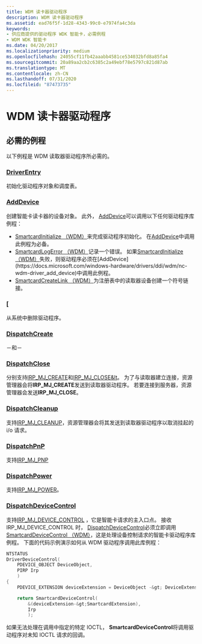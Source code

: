```yaml
---
title: WDM 读卡器驱动程序
description: WDM 读卡器驱动程序
ms.assetid: ead76f5f-1d28-4343-99c0-e7974fa4c3da
keywords:
- 供应商提供的驱动程序 WDK 智能卡，必需例程
- WDM WDK 智能卡
ms.date: 04/20/2017
ms.localizationpriority: medium
ms.openlocfilehash: 24055cf11fb42aaabb4581ce534032bfd8a85fa4
ms.sourcegitcommit: 20a89aa2cb2c6385c2a49ebf78e5797c821d87ab
ms.translationtype: MT
ms.contentlocale: zh-CN
ms.lasthandoff: 07/31/2020
ms.locfileid: "87473735"
---
```

# <a name="wdm-reader-driver"></a>WDM 读卡器驱动程序

## <a name="required-routines"></a>必需的例程

以下例程是 WDM 读取器驱动程序所必需的。

### <a name="driverentry"></a>[DriverEntry](https://docs.microsoft.com/windows-hardware/drivers/ddi/wdm/nc-wdm-driver_initialize)

初始化驱动程序对象和调度表。

### <a name="adddevice"></a>[AddDevice](https://docs.microsoft.com/windows-hardware/drivers/ddi/wdm/nc-wdm-driver_add_device)

创建智能卡读卡器的设备对象。 此外， [AddDevice](https://docs.microsoft.com/windows-hardware/drivers/ddi/wdm/nc-wdm-driver_add_device)可以调用以下任何驱动程序库例程：

- [SmartcardInitialize （WDM）](https://docs.microsoft.com/previous-versions/ff548944(v=vs.85))来完成驱动程序初始化。 在[AddDevice](https://docs.microsoft.com/windows-hardware/drivers/ddi/wdm/nc-wdm-driver_add_device)中调用此例程为必备。
- [SmartcardLogError （WDM）](https://docs.microsoft.com/previous-versions/ff548947(v=vs.85))记录一个错误。 如果[SmartcardInitialize （WDM）](https://docs.microsoft.com/previous-versions/ff548944(v=vs.85))失败，则驱动程序必须在[AddDevice](https://docs.microsoft.com/windows-hardware/drivers/ddi/wdm/nc-wdm-driver_add_device)中调用此例程。
- [SmartcardCreateLink （WDM）](https://docs.microsoft.com/previous-versions/ff548935(v=vs.85))为注册表中的读取器设备创建一个符号链接。

### <a name="unload"></a>[[](https://docs.microsoft.com/windows-hardware/drivers/ddi/wdm/nc-wdm-driver_unload)

从系统中删除驱动程序。

### <a name="dispatchcreate"></a>[DispatchCreate](https://docs.microsoft.com/windows-hardware/drivers/ddi/wdm/nc-wdm-driver_dispatch)

－和－

### <a name="dispatchclose"></a>[DispatchClose](https://docs.microsoft.com/windows-hardware/drivers/ddi/wdm/nc-wdm-driver_dispatch)

分别支持[IRP_MJ_CREATE](https://docs.microsoft.com/windows-hardware/drivers/kernel/irp-mj-create)和[IRP_MJ_CLOSE&lt](https://docs.microsoft.com/windows-hardware/drivers/kernel/irp-mj-close)。 为了与读取器建立连接，资源管理器会将**IRP_MJ_CREATE**发送到读取器驱动程序。 若要连接到服务器，资源管理器会发送**IRP_MJ_CLOSE**。

### <a name="dispatchcleanup"></a>[DispatchCleanup](https://docs.microsoft.com/windows-hardware/drivers/ddi/wdm/nc-wdm-driver_dispatch)

支持[IRP_MJ_CLEANUP](https://docs.microsoft.com/windows-hardware/drivers/kernel/irp-mj-cleanup)，资源管理器会将其发送到读取器驱动程序以取消挂起的 i/o 请求。

### <a name="dispatchpnp"></a>[DispatchPnP](https://docs.microsoft.com/windows-hardware/drivers/ddi/wdm/nc-wdm-driver_dispatch)

支持[IRP_MJ_PNP](https://docs.microsoft.com/windows-hardware/drivers/kernel/irp-mj-pnp)

### <a name="dispatchpower"></a>[DispatchPower](https://docs.microsoft.com/windows-hardware/drivers/ddi/wdm/nc-wdm-driver_dispatch)

支持[IRP_MJ_POWER](https://docs.microsoft.com/windows-hardware/drivers/kernel/irp-mj-power)。

### <a name="dispatchdevicecontrol"></a>[DispatchDeviceControl](https://docs.microsoft.com/windows-hardware/drivers/ddi/wdm/nc-wdm-driver_dispatch)

支持[IRP_MJ_DEVICE_CONTROL](https://docs.microsoft.com/windows-hardware/drivers/kernel/irp-mj-device-control) ，它是智能卡请求的主入口点。 接收 IRP_MJ_DEVICE_CONTROL 时， [DispatchDeviceControl](https://docs.microsoft.com/windows-hardware/drivers/ddi/wdm/nc-wdm-driver_dispatch)必须立即调用[SmartcardDeviceControl （WDM）](https://docs.microsoft.com/previous-versions/ff548939(v=vs.85))，这是处理设备控制请求的智能卡驱动程序库例程。 下面的代码示例演示如何从 WDM 驱动程序调用此库例程：

```cpp
NTSTATUS
DriverDeviceControl(
    PDEVICE_OBJECT DeviceObject,
    PIRP Irp
    )
{
    PDEVICE_EXTENSION deviceExtension = DeviceObject -&gt; DeviceExtension;

    return SmartcardDeviceControl(
        &(deviceExtension-&gt;SmartcardExtension),
        Irp
        );
```

如果无法处理在调用中指定的特定 IOCTL， **SmartcardDeviceControl**将调用驱动程序对未知 IOCTL 请求的回调。

